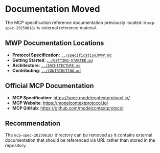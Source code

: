 # Documentation Moved

The MCP specification reference documentation previously located in `mcp-spec-20250618/` is external reference material.

## MWP Documentation Locations

- **Protocol Specification**: [`../specification/MWP.md`](../specification/MWP.md)
- **Getting Started**: [`../GETTING-STARTED.md`](../GETTING-STARTED.md)
- **Architecture**: [`../ARCHITECTURE.md`](../ARCHITECTURE.md)
- **Contributing**: [`../CONTRIBUTING.md`](../CONTRIBUTING.md)

## Official MCP Documentation

- **MCP Specification**: https://spec.modelcontextprotocol.io/
- **MCP Website**: https://modelcontextprotocol.io/
- **MCP GitHub**: https://github.com/modelcontextprotocol

## Recommendation

The `mcp-spec-20250618/` directory can be removed as it contains external documentation that should be referenced via URL rather than stored in the repository.
